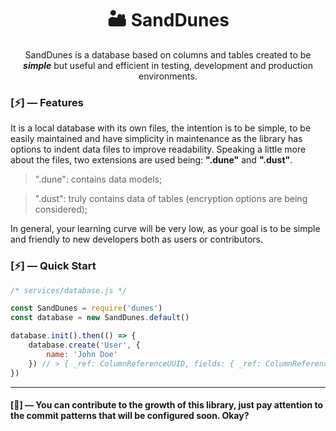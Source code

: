 <h1 align='center'>🏜 SandDunes</h1>
<p align='center'>SandDunes is a database based on columns and tables created to be <b><i>simple</i></b> but useful and efficient in testing, development and production environments.</p>

<h3>[⚡] — Features</h3>
<p>It is a local database with its own files, the intention is to be simple, to be easily maintained and have simplicity in maintenance as the library has options to indent data files to improve readability. Speaking a little more about the files, two extensions are used being: <strong>".dune"</strong> and <strong>".dust"</strong>.</p>

<blockquote>".dune": contains data models;</blockquote>
<blockquote>".dust": truly contains data of tables (encryption options are being considered);</blockquote>

<p>In general, your learning curve will be very low, as your goal is to be simple and friendly to new developers both as users or contributors. </p>

<h3>[⚡] — Quick Start</h3>

```js
/* services/database.js */

const SandDunes = require('dunes')
const database = new SandDunes.default()

database.init().then(() => {
    database.create('User', {
        name: 'John Doe'
    }) // > { _ref: ColumnReferenceUUID, fields: { _ref: ColumnReferenceUUID, name: 'John Doe' } }
})
```

<hr />

<h4>[🔺] — You can contribute to the growth of this library, just pay attention to the commit patterns that will be configured soon. Okay?</h4>